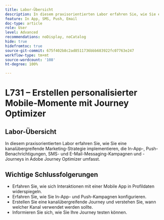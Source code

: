 ```yaml
---
title: Labor-Übersicht
description: In diesem praxisorientierten Labor erfahren Sie, wie Sie eine kanalübergreifende Marketing-Strategie implementieren, die In-App-, Push-Benachrichtigungen, SMS- und E-Mail-Messaging-Kampagnen und -Journeys in Adobe Journey Optimizer umfasst.
feature: In App, SMS, Push, Email
doc-type: article
role: User
level: Advanced
recommendations: noDisplay, noCatalog
hide: true
hidefromtoc: true
source-git-commit: 675f402b8c2ad8511736bbb683922fc07763e247
workflow-type: tm+mt
source-wordcount: '108'
ht-degree: 100%

---
```



# L731 – Erstellen personalisierter Mobile-Momente mit Journey Optimizer

## Labor-Übersicht

In diesem praxisorientierten Labor erfahren Sie, wie Sie eine kanalübergreifende Marketing-Strategie implementieren, die In-App-, Push-Benachrichtigungen, SMS- und E-Mail-Messaging-Kampagnen und -Journeys in Adobe Journey Optimizer umfasst.

## Wichtige Schlussfolgerungen

* Erfahren Sie, wie sich Interaktionen mit einer Mobile App in Profildaten widerspiegeln.
* Erfahren Sie, wie Sie In-App- und Push-Kampagnen konfigurieren.
* Erstellen Sie eine kanalübergreifende Journey und verstehen Sie, wann welcher Kanal verwendet werden sollte.
* Informieren Sie sich, wie Sie Ihre Journey testen können.
